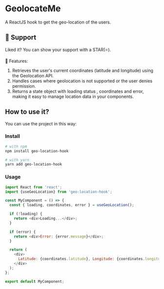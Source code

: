 # GeolocateMe

A ReactJS hook to get the geo-location of the users.

## 🫶 Support
Liked it? You can show your support with a STAR(⭐).


🔧 Features:
  1. Retrieves the user's current coordinates (latitude and longitude) using the Geolocation API.
  2. Handles cases where geolocation is not supported or the user denies permission.
  3. Returns a state object with loading status , coordinates and error, making it easy to manage location data in your components.


## How to use it?

You can use the project in this way:

### Install
```bash
# with npm
npm install geo-location-hook

# with yarn
yarn add geo-location-hook
```

### Usage

```javascript
import React from 'react';
import {useGeoLocation} from 'geo-location-hook';

const MyComponent = () => {
  const { loading, coordinates, error } = useGeoLocation();

  if (!loading) {
    return <div>Loading...</div>;
  }

  if (error) {
    return <div>Error: {error.message}</div>;
  }

  return (
    <div>
      Latitude: {coordinates.latitude}, Longitude: {coordinates.longitude}
    </div>
  );
};

export default MyComponent;

```